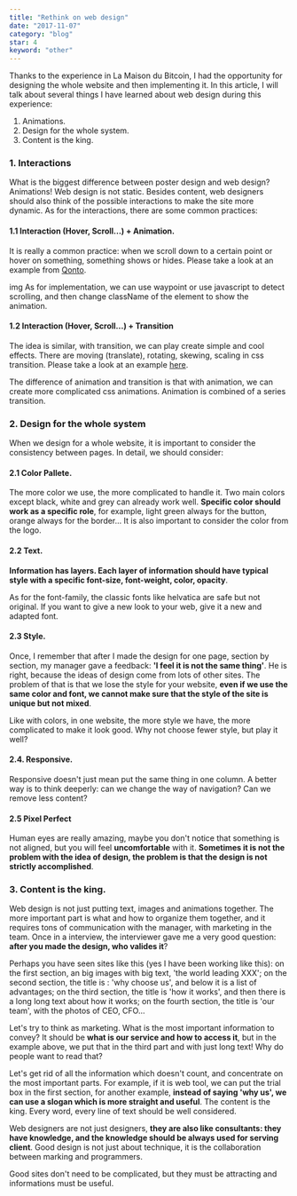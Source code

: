 ```yaml
---
title: "Rethink on web design"
date: "2017-11-07"
category: "blog"
star: 4
keyword: "other"
---
```


Thanks to the experience in La Maison du Bitcoin, I had the opportunity for designing the whole website and then implementing it. In this article, I will talk about several things I have learned about web design during this experience:

1. Animations.
2. Design for the whole system.
3. Content is the king.

### 1. Interactions

What is the biggest difference between poster design and web design? Animations! Web design is not static. Besides content, web designers should also think of the possible interactions to make the site more dynamic. As for the interactions, there are some common practices:

#### 1.1 Interaction (Hover, Scroll...) + Animation.

It is really a common practice: when we scroll down to a certain point or hover on something, something shows or hides. Please take a look at an example from [Qonto](http://www.qonto.eu/).

img
As for implementation, we can use waypoint or use javascript to detect scrolling, and then change className of the element to show the animation.

#### 1.2 Interaction (Hover, Scroll...) + Transition

The idea is similar, with transition, we can play create simple and cool effects. There are moving (translate), rotating, skewing, scaling in css transition. Please take a look at an example [here](https://codepen.io/AlbertXu/pen/MOyQGo).

The difference of animation and transition is that with animation, we can create more complicated css animations. Animation is combined of a series transition.

### 2. Design for the whole system

When we design for a whole website, it is important to consider the consistency between pages. In detail, we should consider:

#### 2.1 Color Pallete.

The more color we use, the more complicated to handle it. Two main colors except black, white and grey can already work well. **Specific color should work as a specific role**, for example, light green always for the button, orange always for the border... It is also important to consider the color from the logo.

#### 2.2 Text.

**Information has layers. Each layer of information should have typical style with a specific font-size, font-weight, color, opacity**.

As for the font-family, the classic fonts like helvatica are safe but not original. If you want to give a new look to your web, give it a new and adapted font.

#### 2.3 Style.

Once, I remember that after I made the design for one page, section by section, my manager gave a feedback: **'I feel it is not the same thing'**. He is right, because the ideas of design come from lots of other sites. The problem of that is that we lose the style for your website, **even if we use the same color and font, we cannot make sure that the style of the site is unique but not mixed**.

Like with colors, in one website, the more style we have, the more complicated to make it look good. Why not choose fewer style, but play it well?

#### 2.4. Responsive.

Responsive doesn't just mean put the same thing in one column. A better way is to think deeperly: can we change the way of navigation? Can we remove less content?

#### 2.5 Pixel Perfect

Human eyes are really amazing, maybe you don't notice that something is not aligned, but you will feel **uncomfortable** with it. **Sometimes it is not the problem with the idea of design, the problem is that the design is not strictly accomplished**.

### 3. Content is the king.

Web design is not just putting text, images and animations together. The more important part is what and how to organize them together, and it requires tons of communication with the manager, with marketing in the team. Once in a interview, the interviewer gave me a very good question: **after you made the design, who valides it**?

Perhaps you have seen sites like this (yes I have been working like this): on the first section, an big images with big text, 'the world leading XXX'; on the second section, the title is : 'why choose us', and below it is a list of advantages; on the third section, the title is 'how it works', and then there is a long long text about how it works; on the fourth section, the title is 'our team', with the photos of CEO, CFO...

Let's try to think as marketing. What is the most important information to convey? It should be **what is our service and how to access it**, but in the example above, we put that in the third part and with just long text! Why do people want to read that?

Let's get rid of all the information which doesn't count, and concentrate on the most important parts. For example, if it is web tool, we can put the trial box in the first section, for another example, **instead of saying 'why us', we can use a slogan which is more straight and useful**. The content is the king. Every word, every line of text should be well considered.

Web designers are not just designers, **they are also like consultants: they have knowledge, and the knowledge should be always used for serving client**. Good design is not just about technique, it is the collaboration between marking and programmers.

Good sites don't need to be complicated, but they must be attracting and informations must be useful.
